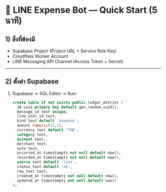 # 🚀 LINE Expense Bot — Quick Start (5 นาที)

## 1) สิ่งที่ต้องมี
- Supabase Project (Project URL + Service Role Key)
- Cloudflare Worker Account
- LINE Messaging API Channel (Access Token + Secret)

---

## 2) ตั้งค่า Supabase
1. Supabase → SQL Editor → Run:
   ```sql
   create table if not exists public.ledger_entries (
     id uuid primary key default gen_random_uuid(),
     message_id text unique,
     line_user_id text,
     kind text default 'expense',
     amount numeric(12,2),
     currency text default 'THB',
     category text,
     account text,
     merchant text,
     note text,
     occurred_at timestamptz not null default now(),
     recorded_at timestamptz not null default now(),
     source text default 'line',
     status text default 'ok',
     raw_text text,
     created_at timestamptz not null default now(),
     updated_at timestamptz not null default now()
   );
